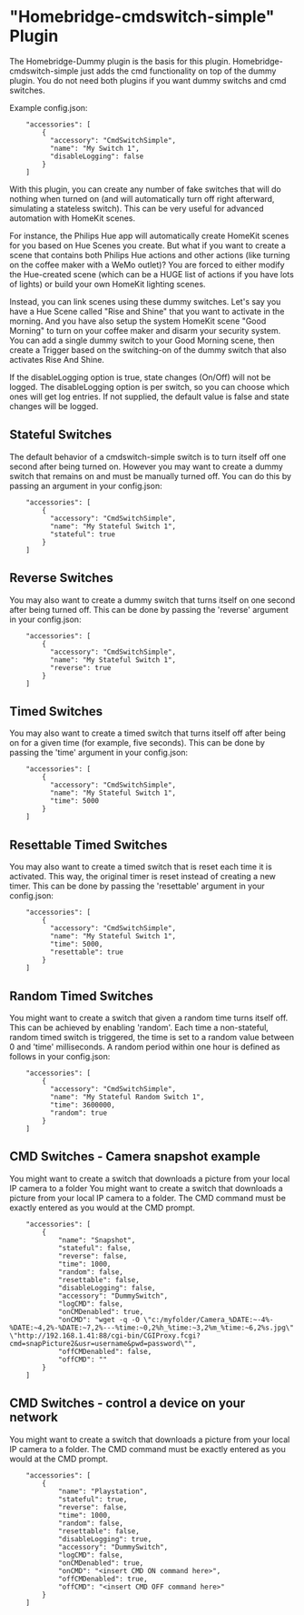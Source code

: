 
# "Homebridge-cmdswitch-simple" Plugin


The Homebridge-Dummy plugin is the basis for this plugin.  Homebridge-cmdswitch-simple just adds the cmd functionality on top of the dummy plugin.  You do not need both plugins if you want dummy switchs and cmd switches.


Example config.json:

```
    "accessories": [
        {
          "accessory": "CmdSwitchSimple",
          "name": "My Switch 1",
          "disableLogging": false
        }
    ]

```

With this plugin, you can create any number of fake switches that will do nothing when turned on (and will automatically turn off right afterward, simulating a stateless switch). This can be very useful for advanced automation with HomeKit scenes.

For instance, the Philips Hue app will automatically create HomeKit scenes for you based on Hue Scenes you create. But what if you want to create a scene that contains both Philips Hue actions and other actions (like turning on the coffee maker with a WeMo outlet)? You are forced to either modify the Hue-created scene (which can be a HUGE list of actions if you have lots of lights) or build your own HomeKit lighting scenes.

Instead, you can link scenes using these dummy switches. Let's say you have a Hue Scene called "Rise and Shine" that you want to activate in the morning. And you have also setup the system HomeKit scene "Good Morning" to turn on your coffee maker and disarm your security system. You can add a single dummy switch to your Good Morning scene, then create a Trigger based on the switching-on of the dummy switch that also activates Rise And Shine.

If the disableLogging option is true, state changes (On/Off) will not be logged. The disableLogging option is per switch, so you can choose which ones will get log entries. If not supplied, the default value is false and state changes will be logged.

## Stateful Switches

The default behavior of a cmdswitch-simple switch is to turn itself off one second after being turned on. However you may want to create a dummy switch that remains on and must be manually turned off. You can do this by passing an argument in your config.json:

```
    "accessories": [
        {
          "accessory": "CmdSwitchSimple",
          "name": "My Stateful Switch 1",
          "stateful": true
        }
    ]

```

## Reverse Switches

You may also want to create a dummy switch that turns itself on one second after being turned off. This can be done by passing the 'reverse' argument in your config.json:

```
    "accessories": [
        {
          "accessory": "CmdSwitchSimple",
          "name": "My Stateful Switch 1",
          "reverse": true
        }
    ]

```

## Timed Switches

You may also want to create a timed switch that turns itself off after being on for a given time (for example, five seconds). This can be done by passing the 'time' argument in your config.json:

```
    "accessories": [
        {
          "accessory": "CmdSwitchSimple",
          "name": "My Stateful Switch 1",
          "time": 5000
        }
    ]

```

## Resettable Timed Switches

You may also want to create a timed switch that is reset each time it is activated. This way, the original timer is reset instead of creating a new timer.
This can be done by passing the 'resettable' argument in your config.json:

```
    "accessories": [
        {
          "accessory": "CmdSwitchSimple",
          "name": "My Stateful Switch 1",
          "time": 5000,
          "resettable": true
        }
    ]

```

## Random Timed Switches

You might want to create a switch that given a random time turns itself off.
This can be achieved by enabling 'random'.
Each time a non-stateful, random timed switch is triggered, the time is set to a random value between 0 and 'time' milliseconds.
A random period within one hour is defined as follows in your config.json:

```
    "accessories": [
        {
          "accessory": "CmdSwitchSimple",
          "name": "My Stateful Random Switch 1",
          "time": 3600000,
          "random": true
        }
    ]

```

## CMD Switches - Camera snapshot example

You might want to create a switch that downloads a picture from your local IP camera to a folder
You might want to create a switch that downloads a picture from your local IP camera to a folder.
The CMD command must be exactly entered as you would at the CMD prompt.

```
    "accessories": [
        {
            "name": "Snapshot",
            "stateful": false,
            "reverse": false,
            "time": 1000,
            "random": false,
            "resettable": false,
            "disableLogging": false,
            "accessory": "DummySwitch",
            "logCMD": false,
            "onCMDenabled": true,
            "onCMD": "wget -q -O \"c:/myfolder/Camera_%DATE:~-4%-%DATE:~4,2%-%DATE:~7,2%---%time:~0,2%h_%time:~3,2%m_%time:~6,2%s.jpg\" \"http://192.168.1.41:88/cgi-bin/CGIProxy.fcgi?cmd=snapPicture2&usr=username&pwd=password\"",
            "offCMDenabled": false,
            "offCMD": ""
        }
    ]

```

## CMD Switches - control a device on your network

You might want to create a switch that downloads a picture from your local IP camera to a folder.
The CMD command must be exactly entered as you would at the CMD prompt.


```
    "accessories": [
        {
            "name": "Playstation",
            "stateful": true,
            "reverse": false,
            "time": 1000,
            "random": false,
            "resettable": false,
            "disableLogging": true,
            "accessory": "DummySwitch",
            "logCMD": false,
            "onCMDenabled": true,
            "onCMD": "<insert CMD ON command here>",
            "offCMDenabled": true,
            "offCMD": "<insert CMD OFF command here>"
        }
    ]

```